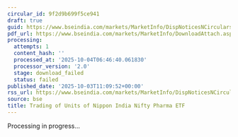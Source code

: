 ```yaml
---
circular_id: 9f2d9b699f5ce941
draft: true
guid: https://www.bseindia.com/markets/MarketInfo/DispNoticesNCirculars.aspx?Noticeid={29089EDA-2180-4169-82B5-F89D97DFE8C7}&noticeno=20251003-27&dt=10/03/2025&icount=27&totcount=73&flag=0
pdf_url: https://www.bseindia.com/markets/MarketInfo/DownloadAttach.aspx?id=20251003-27&attachedId=
processing:
  attempts: 1
  content_hash: ''
  processed_at: '2025-10-04T06:46:40.061830'
  processor_version: '2.0'
  stage: download_failed
  status: failed
published_date: '2025-10-03T11:09:52+00:00'
rss_url: https://www.bseindia.com/markets/MarketInfo/DispNoticesNCirculars.aspx?Noticeid={29089EDA-2180-4169-82B5-F89D97DFE8C7}&noticeno=20251003-27&dt=10/03/2025&icount=27&totcount=73&flag=0
source: bse
title: Trading of Units of Nippon India Nifty Pharma ETF
---
```


Processing in progress...